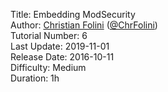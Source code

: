 Title: Embedding ModSecurity  
Author: <a href="mailto:christian.folini@netnea.com">Christian Folini</a> (<a href="https://twitter.com/ChrFolini">@ChrFolini</a>)  
Tutorial Number: 6  
Last Update: 2019-11-01  
Release Date: 2016-10-11  
Difficulty: Medium  
Duration: 1h  
